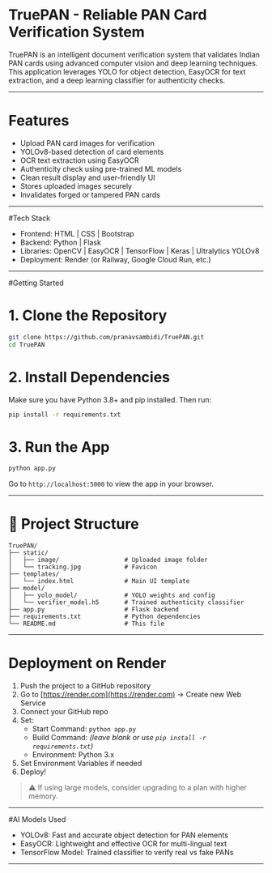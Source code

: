 # TruePAN - Reliable PAN Card Verification System

TruePAN is an intelligent document verification system that validates Indian PAN cards using advanced computer vision and deep learning techniques. 
This application leverages YOLO for object detection, EasyOCR for text extraction, and a deep learning classifier for authenticity checks.

---

# Features

- Upload PAN card images for verification  
- YOLOv8-based detection of card elements  
- OCR text extraction using EasyOCR  
- Authenticity check using pre-trained ML models  
- Clean result display and user-friendly UI  
- Stores uploaded images securely  
- Invalidates forged or tampered PAN cards

---

#Tech Stack

- Frontend: HTML | CSS | Bootstrap  
- Backend: Python | Flask  
- Libraries: OpenCV | EasyOCR | TensorFlow | Keras | Ultralytics YOLOv8  
- Deployment: Render (or Railway, Google Cloud Run, etc.)

---

#Getting Started

# 1. Clone the Repository

```bash
git clone https://github.com/pranavsambidi/TruePAN.git
cd TruePAN
```

# 2. Install Dependencies

Make sure you have Python 3.8+ and pip installed. Then run:

```bash
pip install -r requirements.txt
```

# 3. Run the App

```bash
python app.py
```

Go to `http://localhost:5000` to view the app in your browser.

---

# 📁 Project Structure

```
TruePAN/
├── static/
│   ├── image/                  # Uploaded image folder
│   └── tracking.jpg            # Favicon
├── templates/
│   └── index.html              # Main UI template
├── model/
│   ├── yolo_model/             # YOLO weights and config
│   └── verifier_model.h5       # Trained authenticity classifier
├── app.py                      # Flask backend
├── requirements.txt            # Python dependencies
└── README.md                   # This file
```

---

# Deployment on Render

1. Push the project to a GitHub repository
2. Go to [https://render.com](https://render.com) → Create new Web Service
3. Connect your GitHub repo
4. Set:
   - Start Command: `python app.py`
   - Build Command: *(leave blank or use `pip install -r requirements.txt`)*
   - Environment: Python 3.x
5. Set Environment Variables if needed
6. Deploy!

> ⚠️ If using large models, consider upgrading to a plan with higher memory.

---

#AI Models Used

- YOLOv8: Fast and accurate object detection for PAN elements  
- EasyOCR: Lightweight and effective OCR for multi-lingual text  
- TensorFlow Model: Trained classifier to verify real vs fake PANs

---
